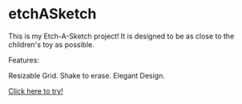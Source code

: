 # etchASketch

This is my Etch-A-Sketch project! It is designed to be as close to the children's toy as possible. 

Features:

Resizable Grid.
Shake to erase.
Elegant Design.

[Click here to try!](https://noviceprogrammer2.github.io/etchASketch/)
